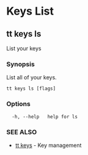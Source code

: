 # Keys List

## tt keys ls

List your keys

### Synopsis

List all of your keys.

```
tt keys ls [flags]
```

### Options

```
  -h, --help   help for ls
```

### SEE ALSO

* [tt keys](tt_keys.md)	 - Key management
